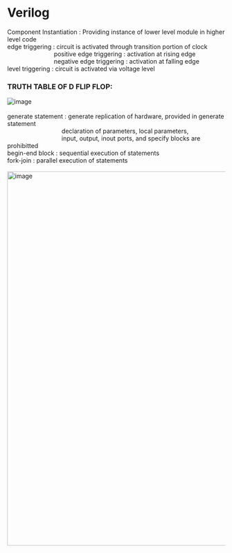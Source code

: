 # Verilog

Component Instantiation : Providing instance of lower level module in higher level code<br>
edge triggering : circuit is activated through transition portion of clock<br>
                  &emsp; &emsp; &emsp; &emsp; &emsp; &emsp;  positive edge triggering : activation at rising edge<br>
                  &emsp; &emsp; &emsp; &emsp; &emsp; &emsp;  negative edge triggering : activation at falling edge<br>
level triggering : circuit is activated via voltage level <br>

### TRUTH TABLE OF D FLIP FLOP:
![image](https://github.com/Poulami2515/Verilog/assets/91011865/0e80706d-dfcc-413c-9c3a-2cf6c915b8a4)
<br><br>
generate statement : generate replication of hardware, provided in generate statement<br>
&emsp; &emsp; &emsp; &emsp; &emsp; &emsp; &emsp; declaration of parameters, local parameters,<br>
&emsp; &emsp; &emsp; &emsp; &emsp; &emsp; &emsp; input, output, inout ports, and specify blocks are prohibitted<br>
begin-end block : sequential execution of statements<br>
fork-join : parallel execution of statements<br>
<br>
<img width="865" alt="image" src="https://github.com/Poulami2515/Verilog/assets/91011865/e160d5fa-ee05-42a1-811f-bc23119961d6">
